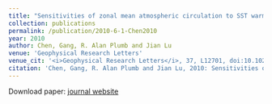 ```yaml
---
title: "Sensitivities of zonal mean atmospheric circulation to SST warming in an aqua-planet model"
collection: publications
permalink: /publication/2010-6-1-Chen2010
year: 2010
author: Chen, Gang, R. Alan Plumb and Jian Lu
venue: 'Geophysical Research Letters'
venue_cit: '<i>Geophysical Research Letters</i>, 37, L12701, doi:10.1029/2010GL043473.'
citation: 'Chen, Gang, R. Alan Plumb and Jian Lu, 2010: Sensitivities of zonal mean atmospheric circulation to SST warming in an aqua-planet model, <i>Geophysical Research Letters</i>, 37, L12701, doi:10.1029/2010GL043473.'
---
```

Download paper: [journal website](http://doi.wiley.com/10.1029/2010GL043473)
